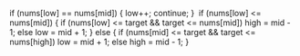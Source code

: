 if (nums[low] == nums[mid]) {
low++;
continue;
}
​
if (nums[low] <= nums[mid]) {
if (nums[low] <= target && target <= nums[mid]) high = mid - 1;
else low = mid + 1;
} else {
if (nums[mid] <= target && target <= nums[high]) low = mid + 1;
else high = mid - 1;
}